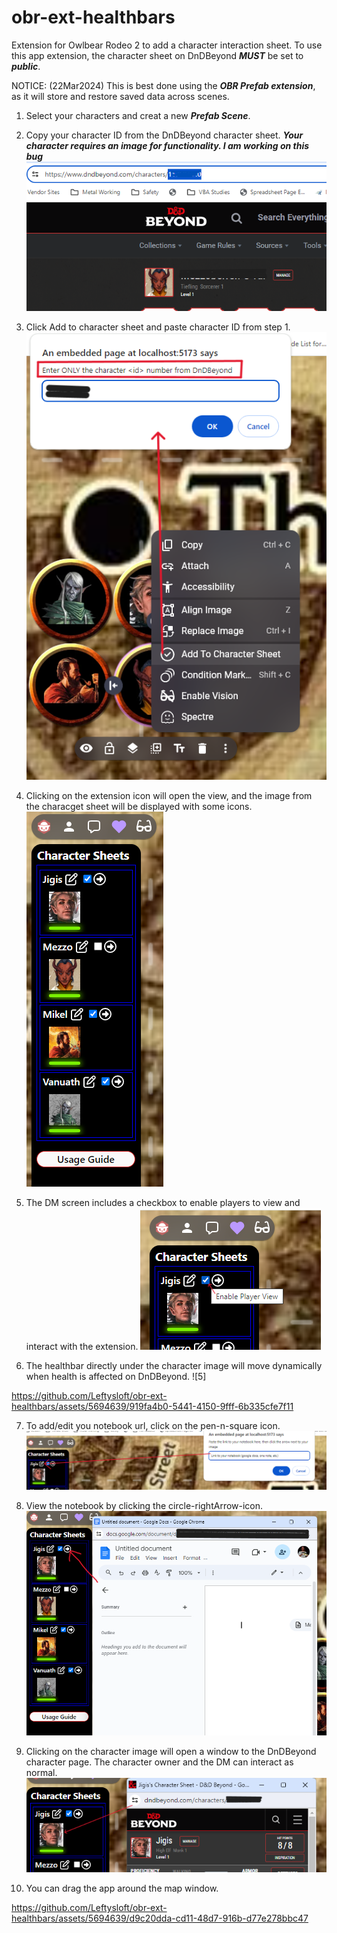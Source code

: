 # obr-ext-healthbars

Extension for Owlbear Rodeo 2 to add a character interaction sheet.
To use this app extension, the character sheet on DnDBeyond **_MUST_** be set to **_public_**.

NOTICE: (22Mar2024) This is best done using the **_OBR Prefab extension_**, as it will store and restore saved data across scenes.

1. Select your characters and creat a new **_Prefab Scene_**.

2. Copy your character ID from the DnDBeyond character sheet.
   **_Your character requires an image for functionality. I am working on this bug_**
   ![1](/screenshots/copy-url.png)

3. Click Add to character sheet and paste character ID from step 1.
   ![2](/screenshots/add-and-paste-url.png)

4. Clicking on the extension icon will open the view, and the image from the characget sheet will be displayed with some icons.
   ![3](/screenshots/dm-view.png)

5. The DM screen includes a checkbox to enable players to view and interact with the extension.
   ![4](/screenshots/enable-player-view.png)

6. The healthbar directly under the character image will move dynamically when health is affected on DnDBeyond.
   ![5]

https://github.com/Leftysloft/obr-ext-healthbars/assets/5694639/919fa4b0-5441-4150-9fff-6b335cfe7f11

7. To add/edit you notebook url, click on the pen-n-square icon.
   ![6](screenshots/edit-notebook-page.png)

8. View the notebook by clicking the circle-rightArrow-icon.
   ![7](/screenshots/view-notebook.png)

9. Clicking on the character image will open a window to the DnDBeyond character page. The character owner and the DM can interact as normal.
   ![8](/screenshots/view-dndb-character.png)

10. You can drag the app around the map window.

https://github.com/Leftysloft/obr-ext-healthbars/assets/5694639/d9c20dda-cd11-48d7-916b-d77e278bbc47
